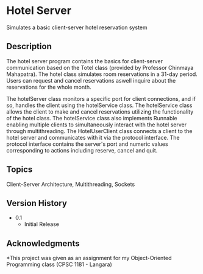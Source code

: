 # Hotel Server

Simulates a basic client-server hotel reservation system 

## Description

The hotel server program contains the basics for client-server communication based on the Totel class (provided by Professor Chinmaya Mahapatra). The hotel class simulates room reservations in a 31-day period. Users can request and cancel reservations aswell inquire about the reservations for the whole month. 

The hotelServer class monitors a specific port for client connections, and if so, handles the client using the hotelService class. The hotelService class allows the client to make and cancel reservations utilizing the functionality of the hotel class. The hotelService class also implements Runnable enabling multiple clients to simultaneously interact with the hotel server through multithreading. The HotelUserClient class connects a client to the hotel server and communicates with it via the protocol interface. The protocol interface contains the server's port and numeric values corresponding to actions including reserve, cancel and quit. 

## Topics 
Client-Server Architecture, Multithreading, Sockets


## Version History
* 0.1
    * Initial Release
 
## Acknowledgments

*This project was given as an assignment for my Object-Oriented Programming class (CPSC 1181 - Langara)
